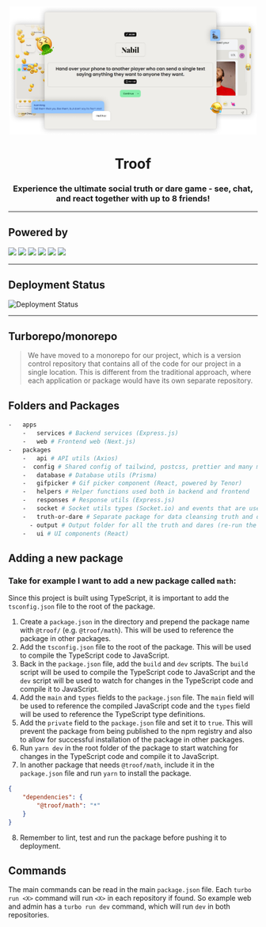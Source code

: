<p align="center">
  <img src="./docs/troof_promo_new_new.png" width=500 />
</p>

<h1 align="center">Troof</h1>

<h3 align="center">
  Experience the ultimate social truth or dare game - see, chat, and react together with up to 8 friends!
</h3>

<hr>

## Powered by

![](https://img.shields.io/badge/next.js-000000?style=for-the-badge&logo=nextdotjs&logoColor=white)
![](https://img.shields.io/badge/Express.js-000000?style=for-the-badge&logo=express&logoColor=white)
![](https://img.shields.io/badge/Socket.io-010101?&style=for-the-badge&logo=Socket.io&logoColor=white)
![](https://img.shields.io/badge/Supabase-181818?style=for-the-badge&logo=supabase&logoColor=white)
![](https://img.shields.io/badge/Vercel-000000?style=for-the-badge&logo=vercel&logoColor=white)
![](htts://img.shields.io/badge/Railway-131415?style=for-the-badge&logo=railway&logoColor=white)

<hr>

## Deployment Status

![Deployment Status](https://img.shields.io/github/deployments/nabilridhwan/troof/production?label=deployment)

<hr>

## Turborepo/monorepo

> We have moved to a monorepo for our project, which is a version control repository that contains all of the code for our project in a single location. This is different from the traditional approach, where each application or package would have its own separate repository.

## Folders and Packages

```bash
-   apps
    -   services # Backend services (Express.js)
    -   web # Frontend web (Next.js)
-   packages
    -   api # API utils (Axios)
    -  config # Shared config of tailwind, postcss, prettier and many more.
    -   database # Database utils (Prisma)
    -   gifpicker # Gif picker component (React, powered by Tenor)
    -   helpers # Helper functions used both in backend and frontend
    -   responses # Response utils (Express.js)
    -   socket # Socket utils types (Socket.io) and events that are used in both backend and frontend
    -   truth-or-dare # Separate package for data cleansing truth and dares
      - output # Output folder for all the truth and dares (re-run the build to update the data)
    -   ui # UI components (React)
```

## Adding a new package

### Take for example I want to add a new package called `math`:

Since this project is built using TypeScript, it is important to add the `tsconfig.json` file to the root of the package.

1.  Create a `package.json` in the directory and prepend the package name with `@troof/` (e.g. `@troof/math`). This will be used to reference the package in other packages.
2.  Add the `tsconfig.json` file to the root of the package. This will be used to compile the TypeScript code to JavaScript.
3.  Back in the `package.json` file, add the `build` and `dev` scripts. The `build` script will be used to compile the TypeScript code to JavaScript and the `dev` script will be used to watch for changes in the TypeScript code and compile it to JavaScript.
4.  Add the `main` and `types` fields to the `package.json` file. The `main` field will be used to reference the compiled JavaScript code and the `types` field will be used to reference the TypeScript type definitions.
5.  Add the `private` field to the `package.json` file and set it to `true`. This will prevent the package from being published to the npm registry and also to allow for successful installation of the package in other packages.
6.  Run `yarn dev` in the root folder of the package to start watching for changes in the TypeScript code and compile it to JavaScript.
7.  In another package that needs `@troof/math`, include it in the `package.json` file and run `yarn` to install the package.

```json
{
	"dependencies": {
		"@troof/math": "*"
	}
}
```

8.  Remember to lint, test and run the package before pushing it to deployment.

## Commands

The main commands can be read in the main `package.json` file. Each `turbo run <X>` command will run `<X>` in each repository if found. So example web and admin has a `turbo run dev` command, which will run `dev` in both repositories.
